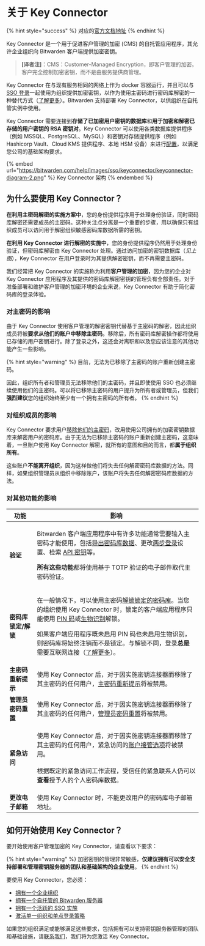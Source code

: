 # 关于 Key Connector

{% hint style="success" %}
对应的[官方文档地址](https://bitwarden.com/help/article/about-key-connector/)
{% endhint %}

Key Connector 是一个用于促进客户管理的加密 (CMS) 的自托管应用程序，其允许企业组织向 Bitwarden 客户端提供加密密钥。

> **\[译者注]**：CMS：Customer-Managed Encryption，即客户管理的加密。客户完全控制加密密钥，而不是由服务提供商管理。

Key Connector 在与现有服务相同的网络上作为 docker 容器运行，并且可以与 [SSO 登录](about-login-with-sso.md)一起使用为组织提供加密密钥，以作为使用主密码进行密码库解密的一种替代方式（[了解更多](about-key-connector.md#why-use-key-connector)）。Bitwarden 支持部署 Key Connector，以供组织在自托管实例中使用。

Key Connector 需要连接到**存储了已加密用户密钥的数据库**和**用于加密和解密已存储的用户密钥的 RSA 密钥对**。Key Connector 可以使用各类数据库提供程序（例如 MSSQL、PostgreSQL、MySQL）和密钥对存储提供程序（例如 Hashicorp Vault、Cloud KMS 提供程序、本地 HSM 设备）来进行[配置](deploy-key-connector.md)，以满足您公司的基础架构要求。

{% embed url="https://bitwarden.com/help/images/sso/keyconnector/keyconnector-diagram-2.png" %}
Key Connector 架构
{% endembed %}

## 为什么要使用 Key Connector？ <a href="#why-use-key-connector" id="why-use-key-connector"></a>

**在利用主密码解密的实施方案中**，您的身份提供程序用于处理身份验证，同时密码库解密还需要成员的主密码。这种关注点分离是一个重要的步骤，用以确保只有组织成员可以访问用于解密组织敏感密码库数据所需的密钥。

**在利用 Key Connector 进行解密的实施中**，您的身份提供程序仍然用于处理身份验证，但密码库解密由 Key Connector 处理。通过访问加密的密钥数据库（_见上图_），Key Connector 在用户登录时为其提供解密密钥，而不再需要主密码。

我们经常把 Key Connector 的实施称为利用**客户管理的加密**，因为您的企业对 Key Connector 应用程序及其提供的密码库解密密钥的管理负有全部责任。对于准备部署和维护客户管理的加密环境的企业来说，Key Connector 有助于简化密码库的登录体验。

### 对主密码的影响 <a href="#impact-on-master-passwords" id="impact-on-master-passwords"></a>

由于 Key Connector 使用客户管理的解密密钥代替基于主密码的解密，因此组织成员将被**要求从他们的账户中移除主密码**。移除后，所有密码库解密操作都将使用已存储的用户密钥进行。除了登录之外，这还会对离职和以及您应该注意的其他功能产生一些影响。

{% hint style="warning" %}
目前，无法为已移除了主密码的账户重新创建主密码。

因此，组织所有者和管理员无法移除他们的主密码，并且即使使用 SSO 也必须继续使用他们的主密码。可以将已移除主密码的用户提升为所有者或管理员，但我们**强烈建议**您的组织始终至少有一个拥有主密码的所有者。
{% endhint %}

### 对组织成员的影响 <a href="#impact-on-organization-membership" id="impact-on-organization-membership"></a>

Key Connector 要求用户[移除他们的主密码](about-key-connector.md#impact-on-master-passwords)，改用使用公司拥有的加密密钥数据库来解密用户的密码库。由于无法为已移除主密码的账户重新创建主密码，这意味着，一旦账户使用 Key Connector 解密，就所有的意图和目的而言，都**属于组织所有**。

这些账户**不能离开组织**，因为这样做他们将失去任何解密密码库数据的方法。同样，如果组织管理员从组织中移除账户，该账户将失去任何解密密码库数据的方法。

### 对其他功能的影响 <a href="#impact-on-other-features" id="impact-on-other-features"></a>

| 功能           | 影响                                                                                                                                                                                                                                                                                                                                                                                                                                                                                                                                                |
| ------------ | ------------------------------------------------------------------------------------------------------------------------------------------------------------------------------------------------------------------------------------------------------------------------------------------------------------------------------------------------------------------------------------------------------------------------------------------------------------------------------------------------------------------------------------------------- |
| **验证**       | <p>Bitwarden 客户端应用程序中有许多功能通常需要输入主密码才能使用，包括<a href="../import-export/export-vault-data.md">导出密码库数据</a>、更改<a href="../account/two-step-login/setup-two-step-login/two-step-login-methods.md">两步登录</a>设置、检索 <a href="../password-manager/developer-tools/personal-api-key-for-cli-authentication.md">API 密钥</a>等。<br></p><p><strong>所有这些功能</strong>都将使用基于 TOTP 验证的电子邮件取代主密码验证。</p>                                                                                                                                                                   |
| **密码库锁定/解锁** | <p>在一般情况下，可以使用主密码<a href="../account/log-in-and-unlock/vault-timeout-options.md#vault-timeout-action">解锁锁定的密码库</a>。当您的组织使用 Key Connector 时，锁定的客户端应用程序只能使用 <a href="../account/log-in-and-unlock/more-unlock-options/unlock-with-pin.md">PIN 码</a>或<a href="../account/log-in-and-unlock/more-unlock-options/unlocking-with-biometrics.md">生物识别</a>解锁。<br></p><p>如果客户端应用程序既未启用 PIN 码也未启用生物识别，则密码库将始终注销而不是锁定。与解锁不同，登录<strong>总是</strong>需要互联网连接（<a href="../account/log-in-and-unlock/vault-timeout-options.md#vault-timeout-action">了解更多</a>）。</p> |
| **主密码重新提示**  | 使用 Key Connector 后，对于因实施密钥连接器而移除了其主密码的任何用户，[主密码重新提示](../your-vault/vault-items.md#protect-individual-items)将被禁用。                                                                                                                                                                                                                                                                                                                                                                                                                                  |
| **管理员密码重置**  | 使用 Key Connector 后，对于因实施密钥连接器而移除了其主密码的任何用户，[管理员密码重置](../organizations/admin-password-reset.md)将被禁用。                                                                                                                                                                                                                                                                                                                                                                                                                                               |
| **紧急访问**     | <p>使用 Key Connector 后，对于因实施密钥连接器而移除了其主密码的任何用户，紧急访问的<a href="../account/log-in-and-unlock/more-log-in-options/emergency-access.md#user-access">账户接管选项</a>将被禁用。<br><br>根据既定的紧急访问工作流程，受信任的紧急联系人仍可以<strong>查看</strong>授予人的个人密码库数据。</p>                                                                                                                                                                                                                                                                                                                |
| **更改电子邮箱**   | 使用 Key Connector 时，不能更改用户的密码库电子邮箱地址。                                                                                                                                                                                                                                                                                                                                                                                                                                                                                                              |

## 如何开始使用 Key Connector？ <a href="#how-do-i-start-using-key-connector" id="how-do-i-start-using-key-connector"></a>

要开始使用客户管理加密的 Key Connector，请查看以下要求：

{% hint style="warning" %}
加密密钥的管理非常敏感，**仅建议拥有可以安全支持部署和管理密钥服务器的团队和基础架构的企业使用**。
{% endhint %}

要使用 Key Connector，您必须：

* [拥有一个企业组织](../plans-and-pricing/password-manager/about-bitwarden-plans.md#enterprise-organizations)
* [拥有一个自托管的 Bitwarden 服务器](../self-hosting/)
* [拥有一个活跃的 SSO 实施](about-login-with-sso.md)
* [激活单一组织和单点登录策略](../organizations/enterprise-policies.md)

如果您的组织满足或能够满足这些要求，包括拥有可以支持密钥服务器管理的团队和基础设施，请[联系我们](https://bitwarden.com/contact)，我们将为您激活 Key Connector。
